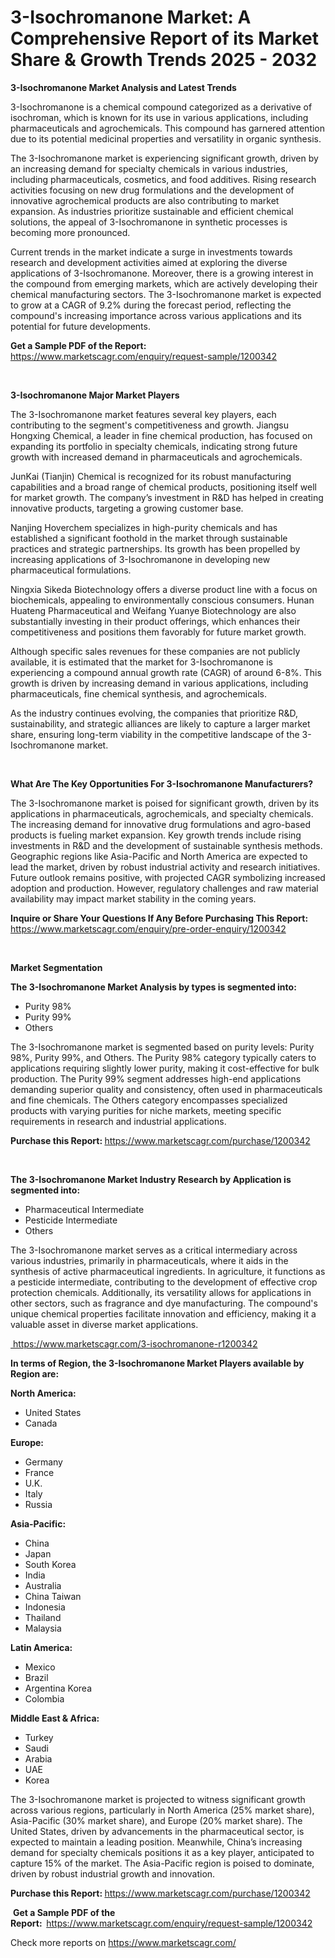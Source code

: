 <p><h1>3-Isochromanone Market: A Comprehensive Report of its Market Share & Growth Trends 2025 - 2032</h1></p><p><strong>3-Isochromanone Market Analysis and Latest Trends</strong></p>
<p><p>3-Isochromanone is a chemical compound categorized as a derivative of isochroman, which is known for its use in various applications, including pharmaceuticals and agrochemicals. This compound has garnered attention due to its potential medicinal properties and versatility in organic synthesis. </p><p>The 3-Isochromanone market is experiencing significant growth, driven by an increasing demand for specialty chemicals in various industries, including pharmaceuticals, cosmetics, and food additives. Rising research activities focusing on new drug formulations and the development of innovative agrochemical products are also contributing to market expansion. As industries prioritize sustainable and efficient chemical solutions, the appeal of 3-Isochromanone in synthetic processes is becoming more pronounced.</p><p>Current trends in the market indicate a surge in investments towards research and development activities aimed at exploring the diverse applications of 3-Isochromanone. Moreover, there is a growing interest in the compound from emerging markets, which are actively developing their chemical manufacturing sectors. The 3-Isochromanone market is expected to grow at a CAGR of 9.2% during the forecast period, reflecting the compound's increasing importance across various applications and its potential for future developments.</p></p>
<p><strong>Get a Sample PDF of the Report:&nbsp;</strong> <a href="https://www.marketscagr.com/enquiry/request-sample/1200342?utm_campaign=3168&utm_medium=2&utm_source=Github&utm_content=ia&utm_term=02042025&utm_id=3-isochromanone">https://www.marketscagr.com/enquiry/request-sample/1200342</a></p>
<p>&nbsp;</p>
<p><strong>3-Isochromanone Major Market Players</strong></p>
<p><p>The 3-Isochromanone market features several key players, each contributing to the segment's competitiveness and growth. Jiangsu Hongxing Chemical, a leader in fine chemical production, has focused on expanding its portfolio in specialty chemicals, indicating strong future growth with increased demand in pharmaceuticals and agrochemicals.</p><p>JunKai (Tianjin) Chemical is recognized for its robust manufacturing capabilities and a broad range of chemical products, positioning itself well for market growth. The company’s investment in R&D has helped in creating innovative products, targeting a growing customer base.</p><p>Nanjing Hoverchem specializes in high-purity chemicals and has established a significant foothold in the market through sustainable practices and strategic partnerships. Its growth has been propelled by increasing applications of 3-Isochromanone in developing new pharmaceutical formulations.</p><p>Ningxia Sikeda Biotechnology offers a diverse product line with a focus on biochemicals, appealing to environmentally conscious consumers. Hunan Huateng Pharmaceutical and Weifang Yuanye Biotechnology are also substantially investing in their product offerings, which enhances their competitiveness and positions them favorably for future market growth.</p><p>Although specific sales revenues for these companies are not publicly available, it is estimated that the market for 3-Isochromanone is experiencing a compound annual growth rate (CAGR) of around 6-8%. This growth is driven by increasing demand in various applications, including pharmaceuticals, fine chemical synthesis, and agrochemicals.</p><p>As the industry continues evolving, the companies that prioritize R&D, sustainability, and strategic alliances are likely to capture a larger market share, ensuring long-term viability in the competitive landscape of the 3-Isochromanone market.</p></p>
<p>&nbsp;</p>
<p><strong>What Are The Key Opportunities For 3-Isochromanone Manufacturers?</strong></p>
<p><p>The 3-Isochromanone market is poised for significant growth, driven by its applications in pharmaceuticals, agrochemicals, and specialty chemicals. The increasing demand for innovative drug formulations and agro-based products is fueling market expansion. Key growth trends include rising investments in R&D and the development of sustainable synthesis methods. Geographic regions like Asia-Pacific and North America are expected to lead the market, driven by robust industrial activity and research initiatives. Future outlook remains positive, with projected CAGR symbolizing increased adoption and production. However, regulatory challenges and raw material availability may impact market stability in the coming years.</p></p>
<p><strong>Inquire or Share Your Questions If Any Before Purchasing This Report:</strong> <a href="https://www.marketscagr.com/enquiry/pre-order-enquiry/1200342?utm_campaign=3168&utm_medium=2&utm_source=Github&utm_content=ia&utm_term=02042025&utm_id=3-isochromanone">https://www.marketscagr.com/enquiry/pre-order-enquiry/1200342</a></p>
<p>&nbsp;</p>
<p><strong>Market Segmentation</strong></p>
<p><strong>The 3-Isochromanone Market Analysis by types is segmented into:</strong></p>
<p><ul><li>Purity 98%</li><li>Purity 99%</li><li>Others</li></ul></p>
<p><p>The 3-Isochromanone market is segmented based on purity levels: Purity 98%, Purity 99%, and Others. The Purity 98% category typically caters to applications requiring slightly lower purity, making it cost-effective for bulk production. The Purity 99% segment addresses high-end applications demanding superior quality and consistency, often used in pharmaceuticals and fine chemicals. The Others category encompasses specialized products with varying purities for niche markets, meeting specific requirements in research and industrial applications.</p></p>
<p><strong>Purchase this Report:&nbsp;</strong><a href="https://www.marketscagr.com/purchase/1200342?utm_campaign=3168&utm_medium=2&utm_source=Github&utm_content=ia&utm_term=02042025&utm_id=3-isochromanone">https://www.marketscagr.com/purchase/1200342</a></p>
<p>&nbsp;</p>
<p><strong>The 3-Isochromanone Market Industry Research by Application is segmented into:</strong></p>
<p><ul><li>Pharmaceutical Intermediate</li><li>Pesticide Intermediate</li><li>Others</li></ul></p>
<p><p>The 3-Isochromanone market serves as a critical intermediary across various industries, primarily in pharmaceuticals, where it aids in the synthesis of active pharmaceutical ingredients. In agriculture, it functions as a pesticide intermediate, contributing to the development of effective crop protection chemicals. Additionally, its versatility allows for applications in other sectors, such as fragrance and dye manufacturing. The compound's unique chemical properties facilitate innovation and efficiency, making it a valuable asset in diverse market applications.</p></p>
<p><a href="https://www.marketscagr.com/3-isochromanone-r1200342?utm_campaign=3168&utm_medium=2&utm_source=Github&utm_content=ia&utm_term=02042025&utm_id=3-isochromanone">&nbsp;https://www.marketscagr.com/3-isochromanone-r1200342</a></p>
<p><strong>In terms of Region, the 3-Isochromanone Market Players available by Region are:</strong></p>
<p>
    <p> <strong> North America: </strong>
        <ul>
            <li>United States</li>
            <li>Canada</li>
        </ul>
        </p> 
    <p> <strong> Europe: </strong>
        <ul>
            <li>Germany</li>
            <li>France</li>
            <li>U.K.</li>
            <li>Italy</li>
            <li>Russia</li>
        </ul>
        </p> 
    <p> <strong> Asia-Pacific: </strong>
        <ul>
            <li>China</li>
            <li>Japan</li>
            <li>South Korea</li>
            <li>India</li>
            <li>Australia</li>
            <li>China Taiwan</li>
            <li>Indonesia</li>
            <li>Thailand</li>
            <li>Malaysia</li>
        </ul>
        </p> 
    <p> <strong> Latin America: </strong>
        <ul>
            <li>Mexico</li>
            <li>Brazil</li>
            <li>Argentina Korea</li>
            <li>Colombia</li>
        </ul>
        </p> 
    <p> <strong> Middle East & Africa: </strong>
        <ul>
            <li>Turkey</li>
            <li>Saudi</li>
            <li>Arabia</li>
            <li>UAE</li>
            <li>Korea</li>
        </ul>
    </p>
    </p>
<p><p>The 3-Isochromanone market is projected to witness significant growth across various regions, particularly in North America (25% market share), Asia-Pacific (30% market share), and Europe (20% market share). The United States, driven by advancements in the pharmaceutical sector, is expected to maintain a leading position. Meanwhile, China’s increasing demand for specialty chemicals positions it as a key player, anticipated to capture 15% of the market. The Asia-Pacific region is poised to dominate, driven by robust industrial growth and innovation.</p></p>
<p><strong>Purchase this Report: </strong><a href="https://www.marketscagr.com/purchase/1200342?utm_campaign=3168&utm_medium=2&utm_source=Github&utm_content=ia&utm_term=02042025&utm_id=3-isochromanone">https://www.marketscagr.com/purchase/1200342</a></p>
<p>&nbsp;<strong>Get a Sample PDF of the Report:&nbsp;&nbsp;</strong><a href="https://www.marketscagr.com/enquiry/request-sample/1200342?utm_campaign=3168&utm_medium=2&utm_source=Github&utm_content=ia&utm_term=02042025&utm_id=3-isochromanone">https://www.marketscagr.com/enquiry/request-sample/1200342</a></p>
<p><strong></strong></p>
<p>Check more reports on <a href="https://www.marketscagr.com/?utm_campaign=3168&utm_medium=2&utm_source=Github&utm_content=ia&utm_term=02042025&utm_id=3-isochromanone">https://www.marketscagr.com/</a></p>